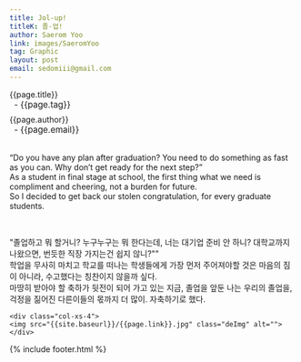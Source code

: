 ```yaml
---
title: Jol-up!
titleK: 졸-업!
author: Saerom Yoo
link: images/SaeromYoo
tag: Graphic
layout: post
email: sedomiii@gmail.com
---	
```


<div class="container">

<div class="deDep">
{{page.title}}<br>
<p style="font-size:15px; margin:0px; padding:0px 0px 0px 8px; margin:0px 0px 8px 0px;">- {{page.tag}}</p>
{{page.author}}<br>
<p style="font-size:15px; margin:0px; padding:0px 0px 0px 8px;">- {{page.email}}</p>
</div>

<br>

<div class="det lato">


“Do you have any plan after graduation?
You need to do something as fast as you can.
Why don’t get ready for the next step?”
<br>
As a student in final stage at school,
the first thing what we need is compliment and cheering,
not a burden for future.
<br>
So I decided to get back our stolen congratulation,
for every graduate students.



</div>

<br>

<div class="noto">

"졸업하고 뭐 할거니?
누구누구는 뭐 한다는데,
너는 대기업 준비 안 하니?
대학교까지 나왔으면, 번듯한 직장 가지는건 쉽지 않니?""
<br>
학업을 무사히 마치고 
학교를 떠나는 학생들에게
가장 먼저 주어져야할 것은
마음의 짐이 아니라,
수고했다는 칭찬이지 않을까 싶다.
<br>
마땅히 받아야 할 축하가
뒷전이 되어 가고 있는 지금,
졸업을 앞둔 나는 우리의 졸업을,
걱정을 짊어진 다른이들의 몫까지 더 많이.
자축하기로 했다.


</div>

<div class="row noto">
	
	<div class="col-xs-4">
	<img src="{{site.baseurl}}/{{page.link}}.jpg" class="deImg" alt=""></div>
	
</div>

	

</div> 

{% include footer.html %}